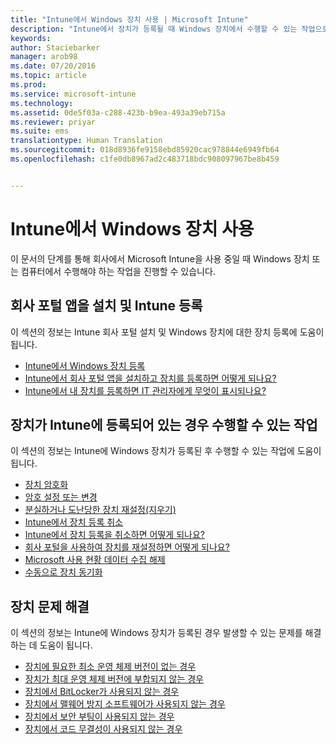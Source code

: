 ```yaml
---
title: "Intune에서 Windows 장치 사용 | Microsoft Intune"
description: "Intune에서 장치가 등록될 때 Windows 장치에서 수행할 수 있는 작업으로 연결되는 링크 목록"
keywords: 
author: Staciebarker
manager: arob98
ms.date: 07/20/2016
ms.topic: article
ms.prod: 
ms.service: microsoft-intune
ms.technology: 
ms.assetid: 0de5f03a-c288-423b-b9ea-493a39eb715a
ms.reviewer: priyar
ms.suite: ems
translationtype: Human Translation
ms.sourcegitcommit: 018d8936fe9158ebd85920cac978844e6949fb64
ms.openlocfilehash: c1fe0db8967ad2c483718bdc908097967be8b459


---
```


# Intune에서 Windows 장치 사용

이 문서의 단계를 통해 회사에서 Microsoft Intune을 사용 중일 때 Windows 장치 또는 컴퓨터에서 수행해야 하는 작업을 진행할 수 있습니다.

## 회사 포털 앱을 설치 및 Intune 등록

이 섹션의 정보는 Intune 회사 포털 설치 및 Windows 장치에 대한 장치 등록에 도움이 됩니다.

- [Intune에서 Windows 장치 등록](enroll-your-device-in-intune-windows.md)
- [Intune에서 회사 포털 앱을 설치하고 장치를 등록하면 어떻게 되나요?](what-happens-if-you-install-the-company-portal-app-and-enroll-your-device-in-intune-windows.md)
- [Intune에서 내 장치를 등록하면 IT 관리자에게 무엇이 표시되나요?](what-can-your-it-administrator-see-when-you-enroll-your-device-in-intune-windows.md)

## 장치가 Intune에 등록되어 있는 경우 수행할 수 있는 작업

이 섹션의 정보는 Intune에 Windows 장치가 등록된 후 수행할 수 있는 작업에 도움이 됩니다.

- [장치 암호화](encrypt-your-device-windows.md)
- [암호 설정 또는 변경](set-or-change-your-password-windows.md)
- [분실하거나 도난당한 장치 재설정(지우기)](reset-erase-your-lost-or-stolen-device-windows.md)
- [Intune에서 장치 등록 취소](unenroll-your-device-from-intune-windows.md)
- [Intune에서 장치 등록을 취소하면 어떻게 되나요?](what-happens-if-you-unenroll-your-device-from-intune-windows.md)
- [회사 포털을 사용하여 장치를 재설정하면 어떻게 되나요?](what-happens-if-you-reset-your-device-using-the-company-portal-windows.md)
- [Microsoft 사용 현황 데이터 수집 해제](turn-off-microsoft-usage-data-collection-windows.md)
- [수동으로 장치 동기화](sync-your-device-manually-windows.md)

## 장치 문제 해결

이 섹션의 정보는 Intune에 Windows 장치가 등록된 경우 발생할 수 있는 문제를 해결하는 데 도움이 됩니다.

- [장치에 필요한 최소 운영 체제 버전이 없는 경우](device-doesnt-have-the-required-minimum-operating-system-version-windows.md)
- [장치가 최대 운영 체제 버전에 부합되지 않는 경우](device-doesnt-comply-with-maximum-operating-system-version-windows.md)
- [장치에서 BitLocker가 사용되지 않는 경우](device-doesnt-have-bitlocker-enabled-windows.md)
- [장치에서 맬웨어 방지 소프트웨어가 사용되지 않는 경우](device-doesnt-have-antimalware-software-enabled-windows.md)
- [장치에서 보안 부팅이 사용되지 않는 경우](device-doesnt-have-secure-boot-enabled-windows.md)
- [장치에서 코드 무결성이 사용되지 않는 경우](device-doesnt-have-code-integrity-enabled-windows.md)





<!--HONumber=Jul16_HO3-->


